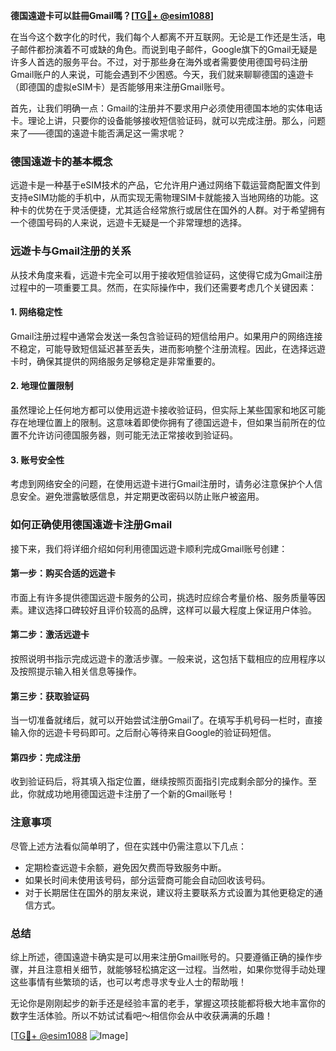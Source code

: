 **德国遠遊卡可以註冊Gmail嗎？[[TG💪+ @esim1088](https://t.me/s/esim1088)]**

在当今这个数字化的时代，我们每个人都离不开互联网。无论是工作还是生活，电子邮件都扮演着不可或缺的角色。而说到电子邮件，Google旗下的Gmail无疑是许多人首选的服务平台。不过，对于那些身在海外或者需要使用德国号码注册Gmail账户的人来说，可能会遇到不少困惑。今天，我们就来聊聊德国的遠遊卡（即德国的虚拟eSIM卡）是否能够用来注册Gmail账号。

首先，让我们明确一点：Gmail的注册并不要求用户必须使用德国本地的实体电话卡。理论上讲，只要你的设备能够接收短信验证码，就可以完成注册。那么，问题来了——德国的遠遊卡能否满足这一需求呢？

### 德国遠遊卡的基本概念

远遊卡是一种基于eSIM技术的产品，它允许用户通过网络下载运营商配置文件到支持eSIM功能的手机中，从而实现无需物理SIM卡就能接入当地网络的功能。这种卡的优势在于灵活便捷，尤其适合经常旅行或居住在国外的人群。对于希望拥有一个德国号码的人来说，远遊卡无疑是一个非常理想的选择。

### 远遊卡与Gmail注册的关系

从技术角度来看，远遊卡完全可以用于接收短信验证码，这使得它成为Gmail注册过程中的一项重要工具。然而，在实际操作中，我们还需要考虑几个关键因素：

#### 1. 网络稳定性
Gmail注册过程中通常会发送一条包含验证码的短信给用户。如果用户的网络连接不稳定，可能导致短信延迟甚至丢失，进而影响整个注册流程。因此，在选择远遊卡时，确保其提供的网络服务足够稳定是非常重要的。

#### 2. 地理位置限制
虽然理论上任何地方都可以使用远遊卡接收验证码，但实际上某些国家和地区可能存在地理位置上的限制。这意味着即使你拥有了德国远遊卡，但如果当前所在的位置不允许访问德国服务器，则可能无法正常接收到验证码。

#### 3. 账号安全性
考虑到网络安全的问题，在使用远遊卡进行Gmail注册时，请务必注意保护个人信息安全。避免泄露敏感信息，并定期更改密码以防止账户被盗用。

### 如何正确使用德国遠遊卡注册Gmail

接下来，我们将详细介绍如何利用德国远遊卡顺利完成Gmail账号创建：

#### 第一步：购买合适的远遊卡
市面上有许多提供德国远遊卡服务的公司，挑选时应综合考量价格、服务质量等因素。建议选择口碑较好且评价较高的品牌，这样可以最大程度上保证用户体验。

#### 第二步：激活远遊卡
按照说明书指示完成远遊卡的激活步骤。一般来说，这包括下载相应的应用程序以及按照提示输入相关信息等操作。

#### 第三步：获取验证码
当一切准备就绪后，就可以开始尝试注册Gmail了。在填写手机号码一栏时，直接输入你的远遊卡号码即可。之后耐心等待来自Google的验证码短信。

#### 第四步：完成注册
收到验证码后，将其填入指定位置，继续按照页面指引完成剩余部分的操作。至此，你就成功地用德国远遊卡注册了一个新的Gmail账号！

### 注意事项

尽管上述方法看似简单明了，但在实践中仍需注意以下几点：
- 定期检查远遊卡余额，避免因欠费而导致服务中断。
- 如果长时间未使用该号码，部分运营商可能会自动回收该号码。
- 对于长期居住在国外的朋友来说，建议将主要联系方式设置为其他更稳定的通信方式。

### 总结

综上所述，德国遠遊卡确实是可以用来注册Gmail账号的。只要遵循正确的操作步骤，并且注意相关细节，就能够轻松搞定这一过程。当然啦，如果你觉得手动处理这些事情有些繁琐的话，也可以考虑寻求专业人士的帮助哦！

无论你是刚刚起步的新手还是经验丰富的老手，掌握这项技能都将极大地丰富你的数字生活体验。所以不妨试试看吧～相信你会从中收获满满的乐趣！

[[TG💪+ @esim1088](https://t.me/s/esim1088) ![Image](https://i.postimg.cc/4NQfJmqS/Snipaste-2025-05-13-00-14-12.png)]